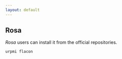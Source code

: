 ```yaml
---
layout: default
---
```


## Rosa
_Rosa_ users can install it from the official repositories.

    urpmi flacon
